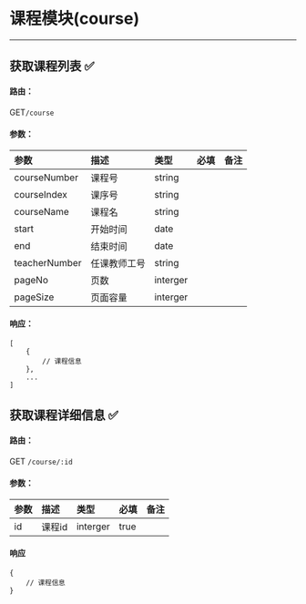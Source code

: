 # 课程模块\(course\)

---

## 获取课程列表 ✅

#### 路由：

GET`/course`

#### 参数：

| 参数 | 描述 | 类型 | 必填 | 备注 |
| :--- | :--- | :--- | :--- | :--- |
| courseNumber | 课程号 | string |  |  |
| courseIndex | 课序号 | string |  |  |
| courseName | 课程名 | string |  |  |
| start | 开始时间 | date |  |  |
| end | 结束时间 | date |  |  |
| teacherNumber | 任课教师工号 | string |  |  |
| pageNo | 页数 | interger |  |  |
| pageSize | 页面容量 | interger |  |  |

#### 响应：

```
[
    {
        // 课程信息
    },
    ...
]
```

## 获取课程详细信息 ✅

#### 路由：

GET `/course/:id`

#### 参数：

| 参数 | 描述 | 类型 | 必填 | 备注 |
| :--- | :--- | :--- | :--- | :--- |
| id | 课程id | interger | true |  |

#### 响应

```
{
    // 课程信息
}
```



